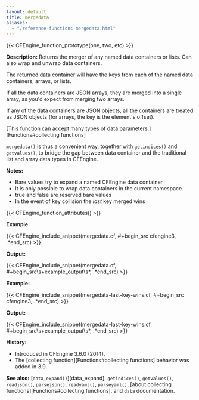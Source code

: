 ```yaml
---
layout: default
title: mergedata
aliases:
  - "/reference-functions-mergedata.html"
---
```


{{< CFEngine_function_prototype(one, two, etc) >}}

**Description:** Returns the merger of any named data containers or lists. Can
also wrap and unwrap data containers.

The returned data container will have the keys from each of the named
data containers, arrays, or lists.

If all the data containers are JSON arrays, they are merged into a
single array, as you'd expect from merging two arrays.

If any of the data containers are JSON objects, all the containers are
treated as JSON objects (for arrays, the key is the element's offset).

[This function can accept many types of data parameters.][Functions#collecting functions]

`mergedata()` is thus a convenient way, together with `getindices()` and
`getvalues()`, to bridge the gap between data container and the
traditional list and array data types in CFEngine.

**Notes:**

- Bare values try to expand a named CFEngine data container
- It is only possible to wrap data containers in the current namespace.
- true and false are reserved bare values
- In the event of key collision the _last_ key merged wins

{{< CFEngine_function_attributes() >}}

**Example:**

{{< CFEngine_include_snippet(mergedata.cf, #\+begin_src cfengine3, .*end_src) >}}

**Output:**

{{< CFEngine_include_snippet(mergedata.cf, #\+begin_src\s+example_output\s*, .*end_src) >}}

**Example:**

{{< CFEngine_include_snippet(mergedata-last-key-wins.cf, #\+begin_src cfengine3, .*end_src) >}}

**Output:**

{{< CFEngine_include_snippet(mergedata-last-key-wins.cf, #\+begin_src\s+example_output\s*, .*end_src) >}}

**History:**

- Introduced in CFEngine 3.6.0 (2014).
- The [collecting function][Functions#collecting functions] behavior was added in 3.9.

**See also:** [`data_expand()`][data_expand], `getindices()`, `getvalues()`, `readjson()`, `parsejson()`, `readyaml()`, `parseyaml()`, [about collecting functions][Functions#collecting functions], and `data` documentation.
